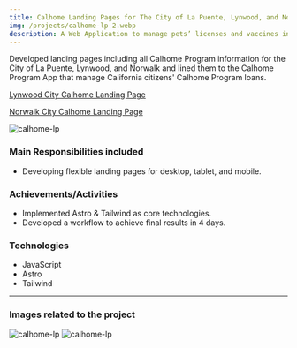 ```yaml
---
title: Calhome Landing Pages for The City of La Puente, Lynwood, and Norwalk
img: /projects/calhome-lp-2.webp
description: A Web Application to manage pets’ licenses and vaccines in La Puente City
---
```


Developed landing pages including all Calhome Program information for the City of La Puente, Lynwood, and Norwalk and lined them to the Calhome Program App that manage California citizens' Calhome Program loans.

[Lynwood City Calhome Landing Page](https://www.lynwoodcalhome.com/fthb-mh)

[Norwalk City Calhome Landing Page](https://www.norwalkcalhome.com)

![calhome-lp](/projects/calhome-lp-3.webp)

### Main Responsibilities included

* Developing flexible landing pages for desktop, tablet, and mobile.

### Achievements/Activities

* Implemented Astro & Tailwind as core technologies.
* Developed a workflow to achieve final results in 4 days.

### Technologies

* JavaScript
* Astro
* Tailwind

---

### Images related to the project

![calhome-lp](/projects/calhome-lp-1.webp)
![calhome-lp](/projects/calhome-lp-2.webp)
